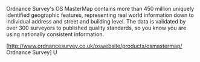 Ordnance Survey's OS MasterMap contains more than 450 million uniquely identified geographic features, representing real world information down to individual address and street and building level. The data is validated by over 300 surveyors to published quality standards, so you know you are using nationally consistent information.
                                                                                                                                                                                                                                                                                                                                             
                                                                                                                                                                                                                                                                                                                                             
[http://www.ordnancesurvey.co.uk/oswebsite/products/osmastermap/ Ordnance Survey] U
